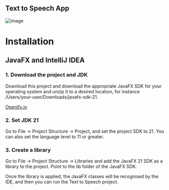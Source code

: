 <h2>Text to Speech App</h2>

![image](https://github.com/user-attachments/assets/d7b77cd2-18a4-4d49-9c61-e2a4fc12e0c9)


<h1>Installation</h1>
<h2>JavaFX and IntelliJ IDEA</h2>

<h3>1. Download the project and JDK </h3>
<p>Download this project and download the appropriate JavaFX SDK for your operating system and unzip it to a desired location, for instance /Users/your-user/Downloads/javafx-sdk-21.</p>
<a href="https://openjfx.io/index.html" target="_blank">Openjfx.io</a>

<h3>2. Set JDK 21</h3>
<p>Go to File -> Project Structure -> Project, and set the project SDK to 21. You can also set the language level to 11 or greater.</p>

<h3>3. Create a library</h3>
<p>Go to File -> Project Structure -> Libraries and add the JavaFX 21 SDK as a library to the project. Point to the lib folder of the JavaFX SDK.</p>
<p>Once the library is applied, the JavaFX classes will be recognised by the IDE, and then you can run the Text to Speech project.</p>


